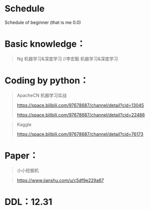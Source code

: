 # Schedule
Schedule of beginner (that is me 0.0)

# Basic knowledge：

>Ng 机器学习&深度学习
>//李宏毅 机器学习&深度学习

# Coding by python：

>ApacheCN 机器学习实战
>
>https://space.bilibili.com/97678687/channel/detail?cid=13045
>
>https://space.bilibili.com/97678687/channel/detail?cid=22486

>Kaggle
>
>https://space.bilibili.com/97678687/channel/detail?cid=76173

# Paper：

>小小挖掘机

>https://www.jianshu.com/u/c5df9e229a67


# DDL：12.31
